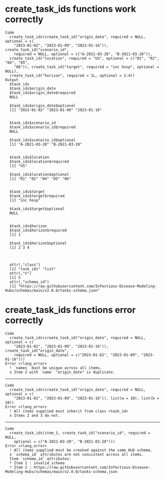 # create_task_ids functions work correctly

    Code
      create_task_ids(create_task_id("origin_date", required = NULL, optional = c(
        "2023-01-02", "2023-01-09", "2023-01-16")), create_task_id("scenario_id",
        required = NULL, optional = c("A-2021-03-28", "B-2021-03-28")),
      create_task_id("location", required = "US", optional = c("01", "02", "04", "05",
        "06")), create_task_id("target", required = "inc hosp", optional = NULL),
      create_task_id("horizon", required = 1L, optional = 2:4))
    Output
      $task_ids
      $task_ids$origin_date
      $task_ids$origin_date$required
      NULL
      
      $task_ids$origin_date$optional
      [1] "2023-01-02" "2023-01-09" "2023-01-16"
      
      
      $task_ids$scenario_id
      $task_ids$scenario_id$required
      NULL
      
      $task_ids$scenario_id$optional
      [1] "A-2021-03-28" "B-2021-03-28"
      
      
      $task_ids$location
      $task_ids$location$required
      [1] "US"
      
      $task_ids$location$optional
      [1] "01" "02" "04" "05" "06"
      
      
      $task_ids$target
      $task_ids$target$required
      [1] "inc hosp"
      
      $task_ids$target$optional
      NULL
      
      
      $task_ids$horizon
      $task_ids$horizon$required
      [1] 1
      
      $task_ids$horizon$optional
      [1] 2 3 4
      
      
      
      attr(,"class")
      [1] "task_ids" "list"    
      attr(,"n")
      [1] 5
      attr(,"schema_id")
      [1] "https://raw.githubusercontent.com/Infectious-Disease-Modeling-Hubs/schemas/main/v2.0.0/tasks-schema.json"

# create_task_ids functions error correctly

    Code
      create_task_ids(create_task_id("origin_date", required = NULL, optional = c(
        "2023-01-02", "2023-01-09", "2023-01-16")), create_task_id("origin_date",
        required = NULL, optional = c("2023-01-02", "2023-01-09", "2023-01-16")))
    Error <rlang_error>
      ! `names` must be unique across all items.
      x Item 2 with `name` "origin_date" is duplicate.

---

    Code
      create_task_ids(create_task_id("origin_date", required = NULL, optional = c(
        "2023-01-02", "2023-01-09", "2023-01-16")), list(a = 10), list(b = 10))
    Error <rlang_error>
      ! All items supplied must inherit from class <task_id>
      x Items 2 and 3 do not.

---

    Code
      create_task_ids(item_1, create_task_id("scenario_id", required = NULL,
        optional = c("A-2021-03-28", "B-2021-03-28")))
    Error <rlang_error>
      ! All items supplied must be created against the same Hub schema.
      x `schema_id` attributes are not consistent across all items.
      Item `schema_id` attributes:
      * Item 1 : invalid_schema
      * Item 2 : https://raw.githubusercontent.com/Infectious-Disease-Modeling-Hubs/schemas/main/v2.0.0/tasks-schema.json

